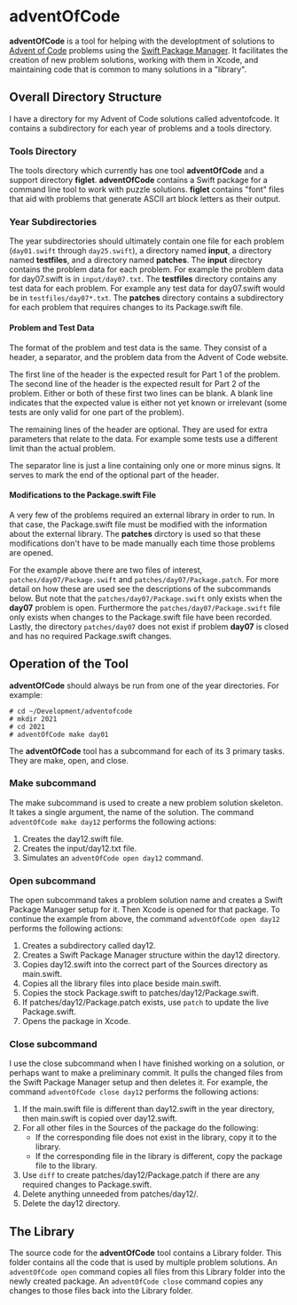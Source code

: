 # adventOfCode

**adventOfCode** is a tool for helping with the developtment of solutions to [Advent of Code](https://adventofcode.com) problems using the [Swift Package Manager](https://swift.org/package-manager).  It facilitates the creation of new problem solutions, working with them in Xcode, and maintaining code that is common to many solutions in a "library".

## Overall Directory Structure

I have a directory for my Advent of Code solutions called adventofcode.  It contains a subdirectory for each year of problems and a tools directory.

### Tools Directory

The tools directory which currently has one tool **adventOfCode** and a support directory **figlet**.  **adventOfCode** contains a Swift package for a command line tool to work with puzzle solutions.  **figlet** contains "font" files that aid with problems that generate ASCII art block letters as their output.

### Year Subdirectories

The year subdirectories should ultimately contain one file for each problem (`day01.swift` through `day25.swift`), a directory named **input**, a directory named **testfiles**, and a directory named **patches**.  The **input** directory contains the problem data for each problem.  For example the problem data for day07.swift is in `input/day07.txt`.  The **testfiles** directory contains any test data for each problem.  For example any test data for day07.swift would be in `testfiles/day07*.txt`.  The **patches** directory contains a subdirectory for each problem that requires changes to its Package.swift file.

#### Problem and Test Data

The format of the problem and test data is the same.  They consist of a header, a separator, and the problem data from the Advent of Code website.

The first line of the header is the expected result for Part 1 of the problem.  The second line of the header is the expected result for Part 2 of the problem.  Either or both of these first two lines can be blank.  A blank line indicates that the expected value is either not yet known or irrelevant (some tests are only valid for one part of the problem).

The remaining lines of the header are optional.  They are used for extra parameters that relate to the data.  For example some tests use a different limit than the actual problem.

The separator line is just a line containing only one or more minus signs.  It serves to mark the end of the optional part of the header.

#### Modifications to the Package.swift File ####

A very few of the problems required an external library in order to run.  In that case, the Package.swift file must be modified with the information about the external library.  The **patches** dirctory is used so that these modifications don't have to be made manually each time those problems are opened.

For the example above there are two files of interest, `patches/day07/Package.swift` and `patches/day07/Package.patch`. For more detail on how these are used see the descriptions of the subcommands below.  But note that the `patches/day07/Package.swift` only exists when the **day07** problem is open.  Furthermore the `patches/day07/Package.swift` file only exists when changes to the Package.swift file have been recorded.  Lastly, the directory `patches/day07` does not exist if problem **day07** is closed and has no required Package.swift changes.

## Operation of the Tool

**adventOfCode** should always be run from one of the year directories.  For example:

```
# cd ~/Development/adventofcode
# mkdir 2021
# cd 2021
# adventOfCode make day01
```

The **adventOfCode** tool has a subcommand for each of its 3 primary tasks.  They are make, open, and close.

### Make subcommand

The make subcommand is used to create a new problem solution skeleton.  It takes a single argument, the name of the solution.  The command `adventOfCode make day12` performs the following actions:

1. Creates the day12.swift file.
1. Creates the input/day12.txt file.
1. Simulates an `adventOfCode open day12` command.

### Open subcommand

The open subcommand takes a problem solution name and creates a Swift Package Manager setup for it.  Then Xcode is opened for that package.  To continue the example from above, the command `adventOfCode open day12` performs the following actions:

1. Creates a subdirectory called day12.
1. Creates a Swift Package Manager structure within the day12 directory.
1. Copies day12.swift into the correct part of the Sources directory as main.swift.
1. Copies all the library files into place beside main.swift.
1. Copies the stock Package.swift to patches/day12/Package.swift.
1. If patches/day12/Package.patch exists, use `patch` to update the live Package.swift.
1. Opens the package in Xcode.

### Close subcommand

I use the close subcommand when I have finished working on a solution, or perhaps want to make a preliminary commit.  It pulls the changed files from the Swift Package Manager setup and then deletes it.  For example, the command `adventOfCode close day12` performs the following actions:

1. If the main.swift file is different than day12.swift in the year directory, then main.swift is copied over day12.swift.
1. For all other files in the Sources of the package do the following:
    - If the corresponding file does not exist in the library, copy it to the library.
    - If the corresponding file in the library is different, copy the package file to the library.
1. Use `diff` to create patches/day12/Package.patch if there are any required changes to Package.swift.
1. Delete anything unneeded from patches/day12/.
1. Delete the day12 directory.

## The Library

The source code for the **adventOfCode** tool contains a Library folder.  This folder contains all the code that is used by multiple problem solutions.  An `adventOfCode open` command copies all files from this Library folder into the newly created package.  An `adventOfCode close` command copies any changes to those files back into the Library folder.

